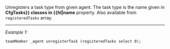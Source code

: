Unregisters a task type from given agent. The task type is the name given in **CfgTasks}} classes in {{hl|name** property. Also available from `registeredTasks` array.


---
*Example 1:*
```sqf
teamMember _agent unregisterTask (registeredTasks select 0);
```